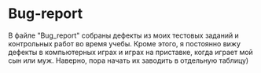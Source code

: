 # Bug-report
В файле "Bug_report" собраны дефекты из моих тестовых заданий и контрольных работ во время учебы.
Кроме этого, я постоянно вижу дефекты в компьютерных играх и играх на приставке, когда играет мой сын или муж. Наверно, пора начать их заводить в отдельную таблицу) 
